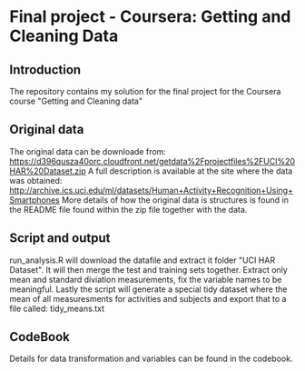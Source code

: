 # Final project - Coursera: Getting and Cleaning Data 

## Introduction
The repository contains my solution for the final project for the Coursera course "Getting and Cleaning data"

## Original data
The original data can be downloade from:
https://d396qusza40orc.cloudfront.net/getdata%2Fprojectfiles%2FUCI%20HAR%20Dataset.zip
A full description is available at the site where the data was obtained:
http://archive.ics.uci.edu/ml/datasets/Human+Activity+Recognition+Using+Smartphones
More details of how the original data is structures is found in the README file found within the zip file together with the data.

## Script and output
run_analysis.R will download the datafile and extract it folder "UCI HAR Dataset". It will then merge the test and training sets together. Extract only mean and standard diviation measurements, fix the variable names to be meaningful.  Lastly the script will generate a special tidy dataset where the mean of all measuresments for activities and subjects and export that to a file called: tidy_means.txt

## CodeBook 
Details for data transformation and variables can be found in the codebook.
